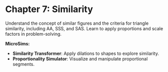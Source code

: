# Chapter 7: Similarity

Understand the concept of similar figures and the criteria for triangle similarity, including AA, SSS, and SAS. Learn to apply proportions and scale factors in problem-solving.

**MicroSims:**

- **Similarity Transformer**: Apply dilations to shapes to explore similarity.
- **Proportionality Simulator**: Visualize and manipulate proportional segments.
